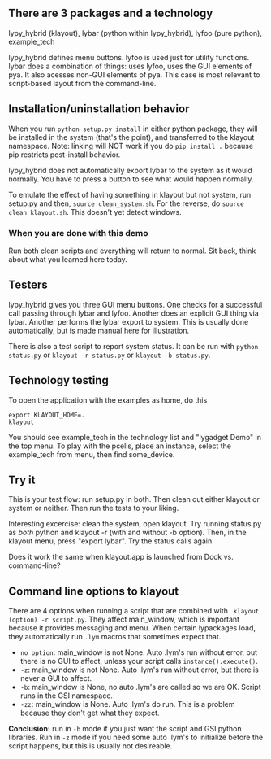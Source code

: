 ## There are 3 packages and a technology
lypy_hybrid (klayout), lybar (python within lypy_hybrid), lyfoo (pure python), example_tech

lypy_hybrid defines menu buttons. lyfoo is used just for utility functions. lybar does a combination of things: uses lyfoo, uses the GUI elements of pya. It also acesses non-GUI elements of pya. This case is most relevant to script-based layout from the command-line.


## Installation/uninstallation behavior
When you run `python setup.py install` in either python package, they will be installed in the system (that's the point), and transferred to the klayout namespace. Note: linking will NOT work if you do `pip install .` because pip restricts post-install behavior.

lypy_hybrid does not automatically export lybar to the system as it would normally. You have to press a button to see what would happen normally.

To emulate the effect of having something in klayout but not system, run setup.py and then, `source clean_system.sh`. For the reverse, do `source clean_klayout.sh`. This doesn't yet detect windows.

### When you are done with this demo
Run both clean scripts and everything will return to normal. Sit back, think about what you learned here today.


## Testers
lypy_hybrid gives you three GUI menu buttons. One checks for a successful call passing through lybar and lyfoo. Another does an explicit GUI thing via lybar. Another performs the lybar export to system. This is usually done automatically, but is made manual here for illustration.

There is also a test script to report system status. It can be run with `python status.py` or `klayout -r status.py` or `klayout -b status.py`.


## Technology testing
To open the application with the examples as home, do this
```
export KLAYOUT_HOME=.
klayout
```
You should see example_tech in the technology list and "lygadget Demo" in the top menu. To play with the pcells, place an instance, select the example_tech from menu, then find some_device.


## Try it
This is your test flow: run setup.py in both. Then clean out either klayout or system or neither. Then run the tests to your liking.

Interesting excercise: clean the system, open klayout. Try running status.py as *both* python and klayout -r (with and without -b option). Then, in the klayout menu, press "export lybar". Try the status calls again.

Does it work the same when klayout.app is launched from Dock vs. command-line?


## Command line options to klayout
There are 4 options when running a script that are combined with ` klayout (option) -r script.py`. They affect main_window, which is important because it provides messaging and menu. When certain lypackages load, they automatically run `.lym` macros that sometimes expect that.

- `no option`: main_window is not None. Auto .lym's run without error, but there is no GUI to affect, unless your script calls `instance().execute()`.
- `-z`: main_window is not None. Auto .lym's run without error, but there is never a GUI to affect.
- `-b`: main_window is None, no auto .lym's are called so we are OK. Script runs in the GSI namespace.
- `-zz`: main_window is None. Auto .lym's do run. This is a problem because they don't get what they expect.

**Conclusion:** run in `-b` mode if you just want the script and GSI python libraries. Run in `-z` mode if you need some auto .lym's to initialize before the script happens, but this is usually not desireable.
